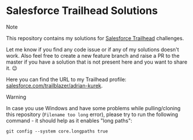 # Salesforce Trailhead Solutions
> [!note]
> This repository contains my solutions for [Salesforce Trailhead](https://trailhead.salesforce.com/today) challenges.
>
> Let me know if you find any code issue or if any of my solutions doesn't work. Also feel free to create a new feature branch and raise a PR to the master if you have a solution that is not present here and you want to share it. 😉
>
> Here you can find the URL to my Trailhead profile: [salesforce.com/trailblazer/adrian-kurek](http://www.salesforce.com/trailblazer/adrian-kurek).

> [!warning]
> In case you use Windows and have some problems while pulling/cloning this repository (`Filename too long` error), please try to run the following command - it should help as it enables "long paths":
> 
> `git config --system core.longpaths true`
